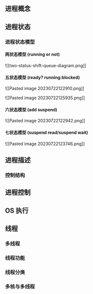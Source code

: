 ## 进程概念


## 进程状态

### 进程状态模型
#### 两状态模型 (running or not)
![[two-status-shift-queue-diagram.png]]

#### 五状态模型 (ready? running:blocked)
![[Pasted image 20230722122910.png]]

![[Pasted image 20230722125935.png]]

#### 六状态模型 (add suspend)
![[Pasted image 20230722122942.png]]

#### 七状态模型 (suspend read/suspend wait)
![[Pasted image 20230722123746.png]]

## 进程描述
### 控制结构

## 进程控制

## OS 执行

## 线程
### 多线程
### 线程功能
### 线程分类

### 多核与多线程
